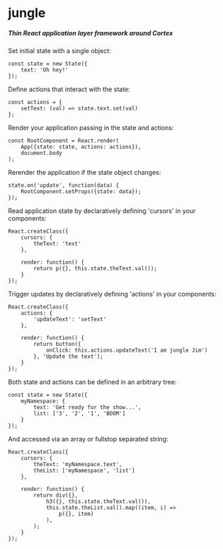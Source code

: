 
# jungle


##### Thin React application layer framework around Cortex


Set initial state with a single object:
```
const state = new State({
	text: 'Oh hey!'
});
```

Define actions that interact with the state:
```
const actions = {
	setText: (val) => state.text.set(val)
};
```

Render your application passing in the state and actions:
```
const RootComponent = React.render(
	App({state: state, actions: actions}),
	document.body
);
```

Rerender the application if the state object changes:
```
state.on('update', function(data) {
	RootComponent.setProps({state: data});
});
```

Read application state by declaratively defining 'cursors' in your components:
```
React.createClass({
	cursors: {
		theText: 'text'
	},

	render: function() {
		return p({}, this.state.theText.val());
	}
});
```

Trigger updates by declaratively defining 'actions' in your components:
```
React.createClass({
	actions: {
		'updateText': 'setText'
	},

	render: function() {
		return button({
			onClick: this.actions.updateText('I am jungle Jim')
		}, 'Update the text');
	}
});
```

Both state and actions can be defined in an arbitrary tree:
```
const state = new State({
	myNamespace: {
		text: 'Get ready for the show...',
		list: ['3', '2', '1', 'BOOM']
	}
});
```

And accessed via an array or fullstop separated string:
```
React.createClass({
	cursors: {
		theText: 'myNamespace.text',
		theList: ['myNamespace', 'list']
	},

	render: function() {
		return div({},
			h3({}, this.state.theText.val()),
			this.state.theList.val().map((item, i) =>
				p({}, item)
			),
		);
	}
});
```
